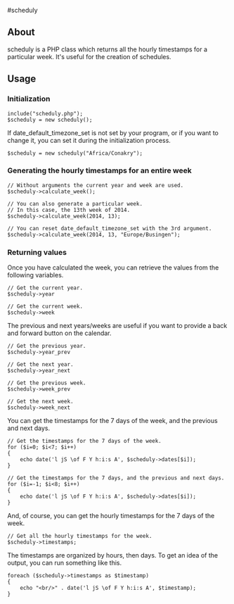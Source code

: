 #scheduly

## About

scheduly is a PHP class which returns all the hourly timestamps for a particular week. It's useful for the creation of schedules.

## Usage

### Initialization

    include("scheduly.php");
    $scheduly = new scheduly();

If date_default_timezone_set is not set by your program, or if you want to change it, you can set it during the initialization process.

    $scheduly = new scheduly("Africa/Conakry");

### Generating the hourly timestamps for an entire week

    // Without arguments the current year and week are used.
    $scheduly->calculate_week();

    // You can also generate a particular week.
    // In this case, the 13th week of 2014.
    $scheduly->calculate_week(2014, 13);

    // You can reset date_default_timezone_set with the 3rd argument.
    $scheduly->calculate_week(2014, 13, "Europe/Busingen");

### Returning values

Once you have calculated the week, you can retrieve the values from the following variables.

    // Get the current year.
    $scheduly->year

    // Get the current week.
    $scheduly->week

The previous and next years/weeks are useful if you want to provide a back and forward button on the calendar.

    // Get the previous year.
    $scheduly->year_prev

    // Get the next year.
    $scheduly->year_next

    // Get the previous week.
    $scheduly->week_prev

    // Get the next week.
    $scheduly->week_next

You can get the timestamps for the 7 days of the week, and the previous and next days.

    // Get the timestamps for the 7 days of the week.
    for ($i=0; $i<7; $i++)
    {
        echo date('l jS \of F Y h:i:s A', $scheduly->dates[$i]);
    }

    // Get the timestamps for the 7 days, and the previous and next days.
    for ($i=-1; $i<8; $i++)
    {
        echo date('l jS \of F Y h:i:s A', $scheduly->dates[$i]);
    }

And, of course, you can get the hourly timestamps for the 7 days of the week.

    // Get all the hourly timestamps for the week.
    $scheduly->timestamps;

The timestamps are organized by hours, then days. To get an idea of the output, you can run something like this.

    foreach ($scheduly->timestamps as $timestamp)
    {
        echo "<br/>" . date('l jS \of F Y h:i:s A', $timestamp);
    }
